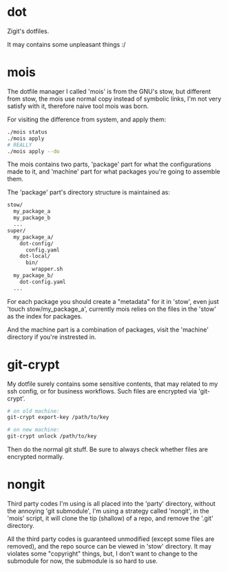 # dot

Zigit's dotfiles.

It may contains some unpleasant things :/

# mois

The dotfile manager I called 'mois' is from the GNU's stow, but different from
 stow, the mois use normal copy instead of symbolic links, I'm not very satisfy
 with it, therefore naive tool mois was born.

For visiting the difference from system, and apply them:

```bash
./mois status
./mois apply
# REALLY
./mois apply --do
```

The mois contains two parts, 'package' part for what the configurations made to
 it, and 'machine' part for what packages you're going to assemble them.

The 'package' part's directory structure is maintained as:

```bash
stow/
  my_package_a
  my_package_b
  ...
super/
  my_package_a/
    dot-config/
      config.yaml
    dot-local/
      bin/
        wrapper.sh
  my_package_b/
    dot-config.yaml
  ...
```

For each package you should create a "metadata" for it in 'stow', even just
 'touch stow/my_package_a', currently mois relies on the files in the 'stow' as
 the index for packages.

And the machine part is a combination of packages, visit the 'machine' directory
 if you're instrested in.

# git-crypt

My dotfile surely contains some sensitive contents, that may related to my ssh
 config, or for business workflows. Such files are encrypted via 'git-crypt'.

```bash
# on old machine:
git-crypt export-key /path/to/key

# on new machine:
git-crypt unlock /path/to/key
```

Then do the normal git stuff. Be sure to always check whether files are
 encrypted normally.

# nongit

Third party codes I'm using is all placed into the 'party' directory, without
 the annoying 'git submodule', I'm using a strategy called 'nongit', in the
 'mois' script, it will clone the tip (shallow) of a repo, and remove the '.git'
 directory.

All the third party codes is guaranteed unmodified (except some files are
 removed), and the repo source can be viewed in 'stow' directory. It may
 violates some "copyright" things, but, I don't want to change to the submodule
 for now, the submodule is so hard to use.
